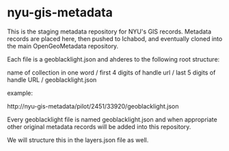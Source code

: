 # nyu-gis-metadata

This is the staging metadata repository for NYU's GIS records. Metadata records are placed here, then pushed to Ichabod, and eventually cloned into the main OpenGeoMetadata repository.

Each file is a geoblacklight.json and ahderes to the following root structure:

name of collection in one word / first 4 digits of handle url / last 5 digits of handle URL / geoblacklight.json

example:

http://nyu-gis-metadata/pilot/2451/33920/geoblacklight.json

Every geoblacklight file is named geoblacklight.json and when appropriate other original metadata records will be added into this repository.

We will structure this in the layers.json file as well.
